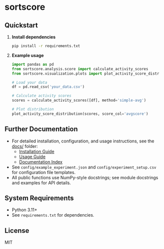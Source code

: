 # sortscore

## Quickstart

1. **Install dependencies**
   ```bash
   pip install -r requirements.txt
   ```

2. **Example usage**

   ```python
   import pandas as pd
   from sortscore.analysis.score import calculate_activity_scores
   from sortscore.visualization.plots import plot_activity_score_distribution

   # Load your data
   df = pd.read_csv('your_data.csv')

   # Calculate activity scores
   scores = calculate_activity_scores([df], method='simple-avg')

   # Plot distribution
   plot_activity_score_distribution(scores, score_col='avgscore')
   ```

## Further Documentation
- For detailed installation, configuration, and usage instructions, see the [docs/](docs/) folder:
  - [Installation Guide](docs/installation.md)
  - [Usage Guide](docs/usage.md)
  - [Documentation Index](docs/index.md)
- See `config/example_experiment.json` and `config/experiment_setup.csv` for configuration file templates.
- All public functions use NumPy-style docstrings; see module docstrings and examples for API details.

## System Requirements
- Python 3.11+
- See `requirements.txt` for dependencies.

## License
MIT